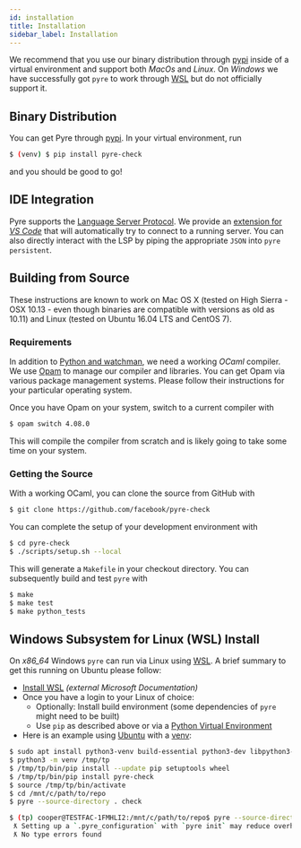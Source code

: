 ```yaml
---
id: installation
title: Installation
sidebar_label: Installation
---
```


We recommend that you use our binary distribution through [pypi](https://pypi.org/) inside of a virtual environment and support both *MacOs* and *Linux*. On *Windows* we have successfully got `pyre` to work through [WSL](https://en.wikipedia.org/wiki/Windows_Subsystem_for_Linux) but do not officially support it.

## Binary Distribution
You can get Pyre through [pypi](https://pypi.org/). In your virtual environment, run
```bash
$ (venv) $ pip install pyre-check
```
and you should be good to go!

## IDE Integration
Pyre supports the [Language Server Protocol](https://en.wikipedia.org/wiki/Language_Server_Protocol). We provide an [extension for *VS Code*](https://marketplace.visualstudio.com/items?itemName=fb-pyre-check.pyre-vscode) that will automatically try to connect to a running server. You can also directly interact with the LSP by piping the appropriate `JSON` into `pyre persistent`.

## Building from Source
These instructions are known to work on Mac OS X (tested on High
Sierra - OSX 10.13 - even though binaries are compatible with versions
as old as 10.11) and Linux (tested on Ubuntu 16.04 LTS and CentOS 7).

### Requirements
In addition to [Python and watchman](getting-started#requirements), we need a working *OCaml* compiler. We use
[Opam](https://opam.ocaml.org/) to manage our compiler and libraries. You can get Opam via various
package management systems. Please follow their instructions for your particular operating system.

Once you have Opam on your system, switch to a current compiler with

```bash
$ opam switch 4.08.0
```

This will compile the compiler from scratch and is likely going to take some time on your system.

### Getting the Source
With a working OCaml, you can clone the source from GitHub with
```bash
$ git clone https://github.com/facebook/pyre-check
```

You can complete the setup of your development environment with

```bash
$ cd pyre-check
$ ./scripts/setup.sh --local
```

This will generate a `Makefile` in your checkout directory. You can subsequently build and test
`pyre` with

```bash
$ make
$ make test
$ make python_tests
```

## Windows Subsystem for Linux (WSL) Install

On *x86_64* Windows `pyre` can run via Linux using [WSL](https://en.wikipedia.org/wiki/Windows_Subsystem_for_Linux).
A brief summary to get this running on Ubuntu please follow:
- [Install WSL](https://docs.microsoft.com/en-us/windows/wsl/install-win10) *(external Microsoft Documentation)*
- Once you have a login to your Linux of choice:
  - Optionally: Install build environment (some dependencies of `pyre` might need to be built)
  - Use `pip` as described above or via a [Python Virtual Environment](https://docs.python.org/3/tutorial/venv.html)
- Here is an example using [Ubuntu](https://www.ubuntu.com/) with a [venv](https://docs.python.org/3/tutorial/venv.html):

```bash
$ sudo apt install python3-venv build-essential python3-dev libpython3-dev
$ python3 -m venv /tmp/tp
$ /tmp/tp/bin/pip install --update pip setuptools wheel
$ /tmp/tp/bin/pip install pyre-check
$ source /tmp/tp/bin/activate
$ cd /mnt/c/path/to/repo
$ pyre --source-directory . check

$ (tp) cooper@TESTFAC-1FMHLI2:/mnt/c/path/to/repo$ pyre --source-directory . check
 ƛ Setting up a `.pyre_configuration` with `pyre init` may reduce overhead.
 ƛ No type errors found
```
